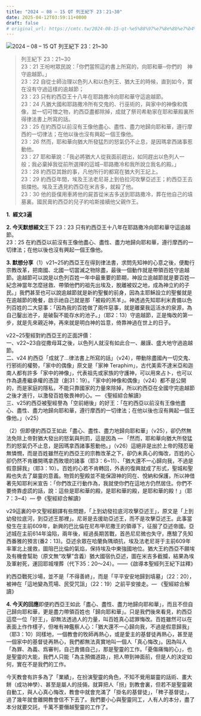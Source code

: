 ```yaml
---
title: "2024 – 08 – 15 QT 列王紀下 23：21~30"
date: 2025-04-12T03:59:11+0800
draft: false
# original_url: https://cmtc.tw/2024-08-15-qt-%e5%88%97%e7%8e%8b%e7%b4%80%e4%b8%8b-23%ef%bc%9a2130
---
```


![2024 – 08 – 15 QT 列王紀下 23：21\~30](/images/qt.jpg  "2024 – 08 – 15 QT 列王紀下 23：21\~30")

> 列王紀下 23：21\~30  
> 23：21 王吩咐眾民說：「你們當照這約書上所寫的，向耶和華─你們的　神守逾越節。」  
> 23：22 自從士師治理以色列人和以色列王、猶大王的時候，直到如今，實在沒有守過這樣的逾越節；  
> 23：23 只有約西亞王十八年在耶路撒冷向耶和華守這逾越節。  
> 23：24 凡猶大國和耶路撒冷所有交鬼的、行巫術的，與家中的神像和偶像，並一切可憎之物，約西亞盡都除掉，成就了祭司希勒家在耶和華殿裏所得律法書上所寫的話。  
> 23：25 在約西亞以前沒有王像他盡心、盡性、盡力地歸向耶和華，遵行摩西的一切律法；在他以後也沒有興起一個王像他。  
> 23：26 然而，耶和華向猶大所發猛烈的怒氣仍不止息，是因瑪拿西諸事惹動他。  
> 23：27 耶和華說：「我必將猶大人從我面前趕出，如同趕出以色列人一般；我必棄掉我從前所選擇的這城─耶路撒冷和我所說立我名的殿。」  
> 23：28 約西亞其餘的事，凡他所行的都寫在猶大列王記上。  
> 23：29 約西亞年間，埃及王法老尼哥上到伯拉河攻擊亞述王；約西亞王去抵擋他。埃及王遇見約西亞在米吉多，就殺了他。  
> 23：30 他的臣僕用車將他的屍首從米吉多送到耶路撒冷，葬在他自己的墳墓裏。國民膏約西亞的兒子約哈斯接續他父親作王。

**1.  經文3遍**

**2. 今天默想經文**王下 23：23 只有約西亞王十八年在耶路撒冷向耶和華守這逾越節。  
23：25 在約西亞以前沒有王像他盡心、盡性、盡力地歸向耶和華，遵行摩西的一切律法；在他以後也沒有興起一個王像他。

**3. 默想分享**（1）v21\~25約西亞王在得到律法書，求問先知神的心意之後，便勵行宗教改革，把南國、北國一切當滅之物除盡，最後一個動作就是帶領百姓守逾越節。逾越節可以說是以色列百姓一年中最重要的節期，神設立逾越節就是要百姓— 紀念神當年怎麼拯救、帶領他們的祖先出埃及，脫離被奴之地，成為神立約的子民。」我們甚至也可以說逾越節就是新約聖餐的前身，因為主耶穌設立的聖餐就是在逾越節的晚餐，啟示祂自己就是那「被殺的羔羊」。神透過先知耶利米責備以色列百姓的二大惡事：「因為我的百姓做了兩件惡事，就是離棄我這活水的泉源，為自己鑿出池子，是破裂不能存水的池子。」（耶2：13）守逾越節，正是悔改的第一步，就是先來親近神，再來就是明白神的旨意，倚靠神過在世上的日子。

v22\~25聖經對約西亞王的正面評價：  
一、v22\~23自從撒母耳之後，以色列人就沒有如此合一、嚴謹、盛大地守過逾越節。  
二、v24 約西亞「成就了…律法書上所寫的話」（v24），帶動除盡國內一切交鬼、行邪術的權勢，「家中的偶像」原文是「家神 Teraphim」，古代美索不達米亞和迦南人都有許多「家中的神像」，代表祖先或家族的守護神，可以用來占卜，也可以作為遺產繼承權的憑證（創31：19）。「家中的神像和偶像」（v24）都不是公開的，而是家庭的隱私，不能只靠國家的力量來除掉，所以約西亞在全國守完逾越節之後才進行，以激發百姓敬畏神的心。— 《聖經綜合解讀》  
三、v25約西亞被聖經譽為「空前絕後」的好王：「在約西亞以前沒有王像他盡心、盡性、盡力地歸向耶和華，遵行摩西的一切律法；在他以後也沒有興起一個王像他。」（v25）

（2）但即便約西亞王如此「盡心、盡性、盡力地歸向耶和華」（v25），卻仍然無法免除上帝對猶大發出的怒氣與刑罰，這是因為 — 「然而，耶和華向猶大所發猛烈的怒氣仍不止息，是因瑪拿西諸事惹動他。」（v26）這絕非是出於上帝的殘忍毫無憐憫，而是百姓雖然在約西亞王的宗教改革之下，卻仍未真心的悔改，百姓的心卻仍然不肯離開瑪拿西敗壞的諸事（耶3：6\~11）、「猶大還不一心歸向我，不過是假意歸我」（耶3：10）。百姓的心若不肯轉回，外表的復興就成了形式，聖城和聖殿也失去了屬靈的意義。物質的聖殿並不能保證神的同在、悅納和保護，所以神借著先知耶利米宣告：「你們改正行動作為，我就使你們在這地方仍然居住。你們不要倚靠虛謊的話，說：這些是耶和華的殿，是耶和華的殿，是耶和華的殿！」（耶7：3\~4）— 參《聖經綜合解讀》

v29這裏的中文聖經翻譯有些問題，「上到幼發拉底河攻擊亞述王」，原文是「上到幼發拉底河，到亞述王那裡」。尼哥是去援助亞述王，而不是攻擊亞述王。此事當發生在主前609年，新興的巴比倫在尼布甲尼撒王的領導下，征服了亞述帝國。亞述城在主前614年淪陷，兩年後，經過長期苦戰，首邑尼尼微也失守，應驗了先知西番雅的預言(番2：13)。亞述余眾在哈蘭負隅頑抗，埃及法老尼哥于主前609年率軍北上援救，圖阻巴比倫的氣焰，保持埃及中東強國地位。猶大王約西亞不願埃及有機會幫助（原文無“攻擊”含義）猶大國宿仇亞述，圖在米吉多截攔，結果為埃及軍射死，運回耶城埋葬（代下35：20～24）。――《啟導本聖經列王紀下註釋》

約西亞戰死沙場，並不是「不得善終」，而是「平平安安地歸到墳墓」（22：20），被神在「這地變為荒場、民受咒詛」（22：19）之前平安接走。— 《聖經綜合解讀》

**4. 今天的回應**即便約西亞王如此「盡心、盡性、盡力地歸向耶和華」，而且不但自己歸向耶和華，更是盡力帶領百姓也「歸向耶和華」。只是我們後來看見，約西亞這麼一位「好王」，卻無法透過人的力量，叫百姓真心認罪悔改。百姓雖然可以在表面上作作樣子，但唯有神鑑察人心：「猶大還不一心歸向我，不過是假意歸我」（耶3：10）同樣地，一個教會的牧師再熱心，或是愛主的基督徒再熱心，甚至是一個家中的基督徒再熱心，我們都無法真實地叫一個人「真心悔改」。因為叫人「為罪、為義、爲審判，自己責備自己」，那是聖靈的工作。「憂傷痛悔的心」，也是聖靈的大能，我們人只能「為主預備道路」，把人帶到神面前，但是人的決定如何，實在不是我們的工作。

今天教會有許多為了「業績」，在扮演聖靈的角色，不知不覺用屬靈的話術、畫大餅（成功神學）、甚至是屬人的技倆，就算把人「拐」到教會裏，但若不是聖靈親自動工，與人心真心悔改，教會中就會充滿了「掛名的基督徒」，「稗子基督徒」，過了幾年就會離開教會信不下去了。我們要小心與聖靈同工，人有人的本分，盡了本分就要交託，千萬不要僭越聖靈的工作了。